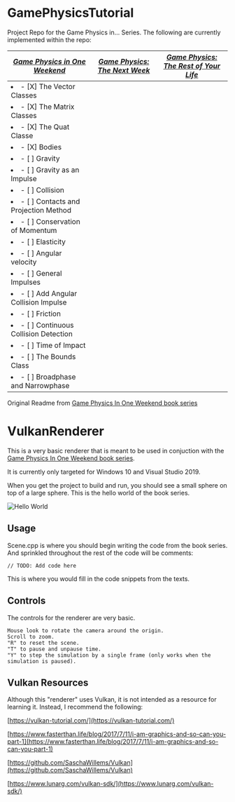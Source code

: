 # GamePhysicsTutorial

Project Repo for the Game Physics in... Series. The following are currently implemented within the repo:

| [_Game Physics in One Weekend_](https://www.amazon.com/gp/product/B08RXT38YN)  | [_Game Physics: The Next Week_](https://www.amazon.com/gp/product/B08RXSCKZ8) | [_Game Physics: The Rest of Your Life_](https://www.amazon.com/gp/product/B08RXQPXD1) |
| ------------- | ------------- | ------------- |
| <li>- [X] The Vector Classes </li>              |
| <li>- [X] The Matrix Classes </li>              | 
| <li>- [X] The Quat Classe </li>                 |   
| <li>- [X] Bodies </li>                          |
| <li>- [ ] Gravity </li>                         |         
| <li>- [ ] Gravity as an Impulse </li>           |
| <li>- [ ] Collision </li>                       |
| <li>- [ ] Contacts and Projection Method </li>  |                      
| <li>- [ ] Conservation of Momentum </li>        |                  
| <li>- [ ] Elasticity </li>                      |
| <li>- [ ] Angular velocity  </li>               |         
| <li>- [ ] General Impulses </li>                |
| <li>- [ ] Add Angular Collision Impulse </li>   |
| <li>- [ ] Friction </li>                        |
| <li>- [ ] Continuous Collision Detection </li>  |
| <li>- [ ] Time of Impact </li>                  |
| <li>- [ ] The Bounds Class </li>                |
| <li>- [ ] Broadphase and Narrowphase </li>      | 



Original Readme from [Game Physics In One Weekend book series](https://gamephysicsweekend.github.io/)

# VulkanRenderer

This is a very basic renderer that is meant to be used in conjuction with the [Game Physics In One Weekend book series](https://gamephysicsweekend.github.io/).

It is currently only targeted for Windows 10 and Visual Studio 2019.

When you get the project to build and run, you should see a small sphere on top of a large sphere.  This is the hello world of the book series.

![Hello World](https://github.com/gamephysicsweekend/VulkanRenderer/blob/main/data/images/helloworld.jpg?raw=true)

## Usage

Scene.cpp is where you should begin writing the code from the book series.  And sprinkled throughout the rest of the code will be comments:

```
// TODO: Add code here
```

This is where you would fill in the code snippets from the texts.

## Controls

The controls for the renderer are very basic.

```
Mouse look to rotate the camera around the origin.
Scroll to zoom.
"R" to reset the scene.
"T" to pause and unpause time.
"Y" to step the simulation by a single frame (only works when the simulation is paused).
```


## Vulkan Resources

Although this "renderer" uses Vulkan, it is not intended as a resource for learning it.  Instead, I recommend the following:

[https://vulkan-tutorial.com/](https://vulkan-tutorial.com/)

[https://www.fasterthan.life/blog/2017/7/11/i-am-graphics-and-so-can-you-part-1](https://www.fasterthan.life/blog/2017/7/11/i-am-graphics-and-so-can-you-part-1)

[https://github.com/SaschaWillems/Vulkan](https://github.com/SaschaWillems/Vulkan)

[https://www.lunarg.com/vulkan-sdk/](https://www.lunarg.com/vulkan-sdk/)

